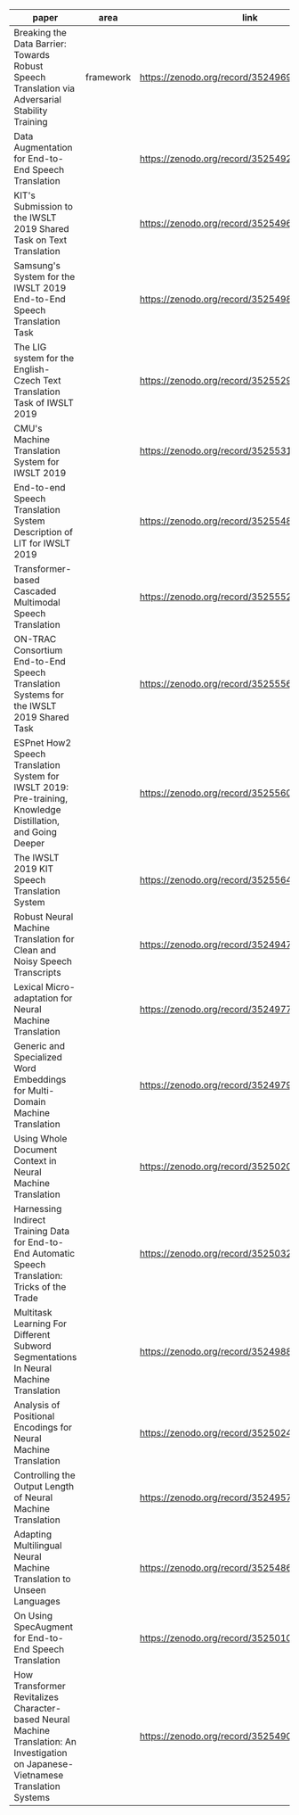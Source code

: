 |      paper                   |      area                    |   link 
| ---------------------------  | ---------------------------- | ----------------------
| Breaking the Data Barrier: Towards Robust Speech Translation via Adversarial Stability Training | framework     |https://zenodo.org/record/3524969#.XcKLM5IzbIV
| Data Augmentation for End-to-End Speech Translation |  | https://zenodo.org/record/3525492#.XcKL75IzbIU
| KIT's Submission to the IWSLT 2019 Shared Task on Text Translation  |  | https://zenodo.org/record/3525496#.XcKMFpIzbIU
| Samsung's System for the IWSLT 2019 End-to-End Speech Translation Task | | https://zenodo.org/record/3525498#.XcKMMZIzbIU
| The LIG system for the English-Czech Text Translation Task of IWSLT 2019 | | https://zenodo.org/record/3525529#.XcKMSZIzbIU
| CMU's Machine Translation System for IWSLT 2019 | | https://zenodo.org/record/3525531#.XcKMZ5IzbIU
| End-to-end Speech Translation System Description of LIT for IWSLT 2019 | | https://zenodo.org/record/3525548#.XcKMgpIzbIU
| Transformer-based Cascaded Multimodal Speech Translation | | https://zenodo.org/record/3525552#.XcKMlZIzbIU
| ON-TRAC Consortium End-to-End Speech Translation Systems for the IWSLT 2019 Shared Task | | https://zenodo.org/record/3525556#.XcKMspIzbIU
| ESPnet How2 Speech Translation System for IWSLT 2019: Pre-training, Knowledge Distillation, and Going Deeper | | https://zenodo.org/record/3525560#.XcKM0JIzbIU
| The IWSLT 2019 KIT Speech Translation System | | https://zenodo.org/record/3525564#.XcKM55IzbIU
| Robust Neural Machine Translation for Clean and Noisy Speech Transcripts | | https://zenodo.org/record/3524947#.XcKNGpIzbIU
| Lexical Micro-adaptation for Neural Machine Translation | | https://zenodo.org/record/3524977#.XcKNM5IzbIU
| Generic and Specialized Word Embeddings for Multi-Domain Machine Translation | | https://zenodo.org/record/3524979#.XcKNR5IzbIU
| Using Whole Document Context in Neural Machine Translation | | https://zenodo.org/record/3525020#.XcKNYJIzbIU
| Harnessing Indirect Training Data for End-to-End Automatic Speech Translation: Tricks of the Trade | |https://zenodo.org/record/3525032#.XcKNdpIzbIU
| Multitask Learning For Different Subword Segmentations In Neural Machine Translation | | https://zenodo.org/record/3524988#.XcKNkJIzbIU
| Analysis of Positional Encodings for Neural Machine Translation | | https://zenodo.org/record/3525024#.XcKNqJIzbIU
| Controlling the Output Length of Neural Machine Translation | | https://zenodo.org/record/3524957#.XcKNvpIzbIU
| Adapting Multilingual Neural Machine Translation to Unseen Languages | | https://zenodo.org/record/3525486#.XcKN1ZIzbIU
| On Using SpecAugment for End-to-End Speech Translation | | https://zenodo.org/record/3525010#.XcKN7ZIzbIU
| How Transformer Revitalizes Character-based Neural Machine Translation: An Investigation on Japanese-Vietnamese Translation Systems | |https://zenodo.org/record/3525490#.XcKOB5IzbIU










 



 

